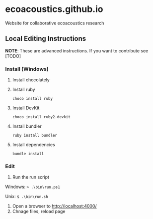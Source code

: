 # ecoacoustics.github.io
Website for collaborative ecoacoustics research



## Local Editing Instructions

**NOTE**: These are advanced instructions. If you want to contribute see [TODO]

### Install (Windows)

1. Install chocolately
1. Install ruby

   `choco install ruby`

1. Install DevKit

   `choco install ruby2.devkit`

1. Install bundler

   `ruby install bundler`

1. Install dependencies

   `bundle install`

### Edit

1. Run the run script

Windows:
   `> .\bin\run.ps1`

Unix:
    `$ .\bin\run.sh`

1. Open a browser to <http://localhost:4000/>
1. Chnage files, reload page